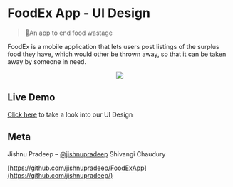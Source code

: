 # FoodEx App - UI Design
> 🍛An app to end food wastage

FoodEx is a mobile application that lets users post listings of the surplus food they have, which would other be thrown away, so that it can be taken away by someone in need. 

<p align="center">
  <img src="http://i64.tinypic.com/iqljs7.png">
</p>

## Live Demo

 [Click here](https://jishnupradeep.github.io/FoodExApp/) to take a look into our UI Design


## Meta

Jishnu Pradeep – [@jishnupradeep](https://twitter.com/jishnupradeep)
Shivangi Chaudury

[https://github.com/jishnupradeep/FoodExApp](https://github.com/jishnupradeep/)
